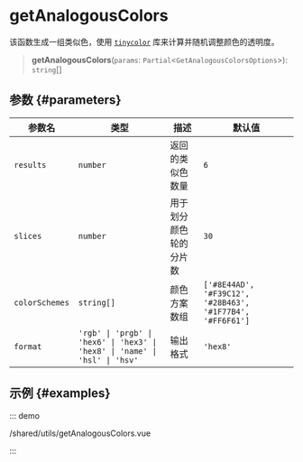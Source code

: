 # getAnalogousColors

该函数生成一组类似色，使用 [`tinycolor`](https://github.com/bgrins/TinyColor) 库来计算并随机调整颜色的透明度。

> **getAnalogousColors**(`params`: `Partial`\<`GetAnalogousColorsOptions`\>): `string`[]

## 参数 {#parameters}

| 参数名         | 类型                                                                        | 描述                   | 默认值                                                    |
| -------------- | --------------------------------------------------------------------------- | ---------------------- | --------------------------------------------------------- |
| `results`      | `number`                                                                    | 返回的类似色数量       | `6`                                                       |
| `slices`       | `number`                                                                    | 用于划分颜色轮的分片数 | `30`                                                      |
| `colorSchemes` | `string[]`                                                                  | 颜色方案数组           | `['#8E44AD', '#F39C12', '#28B463', '#1F77B4', '#FF6F61']` |
| `format`       | `'rgb' \| 'prgb' \| 'hex6' \| 'hex3' \| 'hex8' \| 'name' \| 'hsl' \| 'hsv'` | 输出格式               | `'hex8'`                                                  |

## 示例 {#examples}

::: demo

/shared/utils/getAnalogousColors.vue

:::

